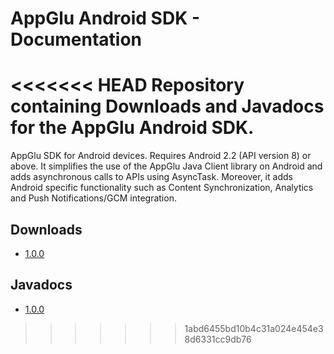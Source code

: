 # AppGlu Android SDK - Documentation

<<<<<<< HEAD
Repository containing Downloads and Javadocs for the AppGlu Android SDK.
=======
AppGlu SDK for Android devices. Requires Android 2.2 (API version 8) or above. It simplifies the use of the AppGlu Java Client library on Android and adds asynchronous calls to APIs using AsyncTask. Moreover, it adds Android specific functionality such as Content Synchronization, Analytics and Push Notifications/GCM integration.

## Downloads

* [1.0.0](http://appglu.github.io/appglu-androidsdk/download/1.0.0/appglu-android-sdk-1.0.0-dist.zip)    

## Javadocs

* [1.0.0](http://appglu.github.io/appglu-androidsdk/javadoc/1.0.0/index.html)
>>>>>>> 1abd6455bd10b4c31a024e454e38d6331cc9db76

